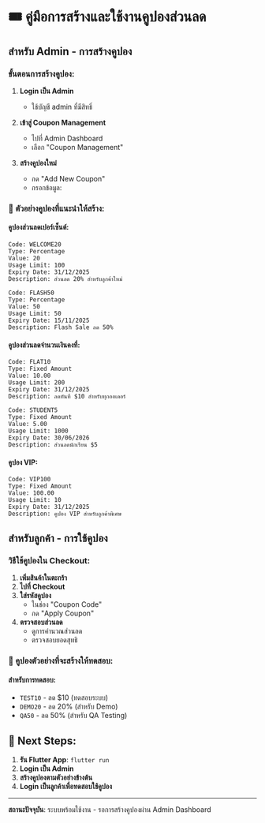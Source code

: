 # 🎟️ คู่มือการสร้างและใช้งานคูปองส่วนลด

## สำหรับ Admin - การสร้างคูปอง

### ขั้นตอนการสร้างคูปอง:

1. **Login เป็น Admin**
   - ใช้บัญชี admin ที่มีสิทธิ์

2. **เข้าสู่ Coupon Management**
   - ไปที่ Admin Dashboard
   - เลือก "Coupon Management"

3. **สร้างคูปองใหม่**
   - กด "Add New Coupon"
   - กรอกข้อมูล:

### 📝 ตัวอย่างคูปองที่แนะนำให้สร้าง:

#### คูปองส่วนลดเปอร์เซ็นต์:
```
Code: WELCOME20
Type: Percentage
Value: 20
Usage Limit: 100
Expiry Date: 31/12/2025
Description: ส่วนลด 20% สำหรับลูกค้าใหม่
```

```
Code: FLASH50
Type: Percentage  
Value: 50
Usage Limit: 50
Expiry Date: 15/11/2025
Description: Flash Sale ลด 50% 
```

#### คูปองส่วนลดจำนวนเงินคงที่:
```
Code: FLAT10
Type: Fixed Amount
Value: 10.00
Usage Limit: 200
Expiry Date: 31/12/2025
Description: ลดทันที $10 สำหรับทุกออเดอร์
```

```
Code: STUDENT5
Type: Fixed Amount
Value: 5.00
Usage Limit: 1000
Expiry Date: 30/06/2026
Description: ส่วนลดนักเรียน $5
```

#### คูปอง VIP:
```
Code: VIP100
Type: Fixed Amount
Value: 100.00
Usage Limit: 10
Expiry Date: 31/12/2025
Description: คูปอง VIP สำหรับลูกค้าพิเศษ
```

## สำหรับลูกค้า - การใช้คูปอง

### วิธีใช้คูปองใน Checkout:

1. **เพิ่มสินค้าในตะกร้า**
2. **ไปที่ Checkout**
3. **ใส่รหัสคูปอง**
   - ในช่อง "Coupon Code"
   - กด "Apply Coupon"
4. **ตรวจสอบส่วนลด**
   - ดูการคำนวณส่วนลด
   - ตรวจสอบยอดสุทธิ

### 🎯 คูปองตัวอย่างที่จะสร้างให้ทดสอบ:

#### สำหรับการทดสอบ:
- `TEST10` - ลด $10 (ทดสอบระบบ)
- `DEMO20` - ลด 20% (สำหรับ Demo)
- `QA50` - ลด 50% (สำหรับ QA Testing)

## 🚀 Next Steps:

1. **รัน Flutter App**: `flutter run`
2. **Login เป็น Admin** 
3. **สร้างคูปองตามตัวอย่างข้างต้น**
4. **Login เป็นลูกค้าเพื่อทดสอบใช้คูปอง**

---
**สถานะปัจจุบัน**: ระบบพร้อมใช้งาน - รอการสร้างคูปองผ่าน Admin Dashboard